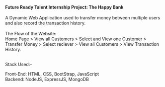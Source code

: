 <b>Future Ready Talent Internship Project: The Happy Bank</b></br></br>
A Dynamic Web Application used to transfer money between multiple users and also record the transaction history.</br></br>
The Flow of the Website:</br>
Home Page > View all Customers > Select and View one Customer > Transfer Money > Select reciever > View all Customers > View Transaction History.</br></br>

Stack Used:-

Front-End: HTML, CSS, BootStrap, JavaScript</br>
Backend: NodeJS, ExpressJS, MongoDB</br>
